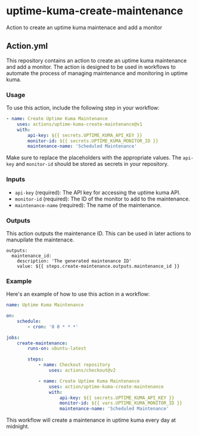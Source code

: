 # uptime-kuma-create-maintenance
Action to create an uptime kuma maintenace and add a monitor
## Action.yml

This repository contains an action to create an uptime kuma maintenance and add a monitor. The action is designed to be used in workflows to automate the process of managing maintenance and monitoring in uptime kuma.

### Usage

To use this action, include the following step in your workflow:

```yaml
- name: Create Uptime Kuma Maintenance
    uses: actions/uptime-kuma-create-maintenance@v1
    with:
        api-key: ${{ secrets.UPTIME_KUMA_API_KEY }}
        monitor-id: ${{ secrets.UPTIME_KUMA_MONITOR_ID }}
        maintenance-name: 'Scheduled Maintenance'
```

Make sure to replace the placeholders with the appropriate values. The `api-key` and `monitor-id` should be stored as secrets in your repository.

### Inputs

- `api-key` (required): The API key for accessing the uptime kuma API.
- `monitor-id` (required): The ID of the monitor to add to the maintenance.
- `maintenance-name` (required): The name of the maintenance.

### Outputs

This action outputs the maintenance ID. This can be used in later actions to manupilate the maintenace.
```
outputs:
  maintenance_id:
    description: 'The generated maintenance ID'
    value: ${{ steps.create-maintenance.outputs.maintenance_id }}
```

### Example

Here's an example of how to use this action in a workflow:

```yaml
name: Uptime Kuma Maintenance

on:
    schedule:
        - cron: '0 0 * * *'

jobs:
    create-maintenance:
        runs-on: ubuntu-latest

        steps:
            - name: Checkout repository
                uses: actions/checkout@v2

            - name: Create Uptime Kuma Maintenance
                uses: action/uptime-kuma-create-maintenance
                with:
                    api-key: ${{ secrets.UPTIME_KUMA_API_KEY }}
                    monitor-id: ${{ vars.UPTIME_KUMA_MONITOR_ID }}
                    maintenance-name: 'Scheduled Maintenance'
```

This workflow will create a maintenance in uptime kuma every day at midnight.

